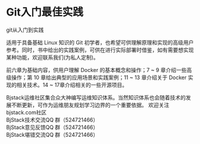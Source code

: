# Git入门最佳实践
git从入门到实践

适用于具备基础 Linux 知识的 Git 初学者，也希望可供理解原理和实现的高级用户参考。同时，书中给出的实践案例，可供在进行实际部署时借鉴，如有需要想实现某种功能，欢迎联系我们(为私人定制)。


前六章为基础内容，供用户理解 Docker 的基本概念和操作；7 ~ 9 章介绍一些高级操作；第 10 章给出典型的应用场景和实践案例；11 ~ 13 章介绍关于 Docker 实现的相关技术。14 ~ 17章介绍相关的一些开源项目。

Bjstack运维社区集合众大神编写运维知识体系。当然知识体系也会随着技术的发展不断更新，可作为运维朋友规划学习边界的一个重要依据。
欢迎关注 bjstack.com社区<br/>
BjStack技术交流QQ 群（524721466）<br/>
BjStack意见反馈QQ 群（524721466）<br/>
BjStack堪错交流QQ 群（524721466）<br/>
